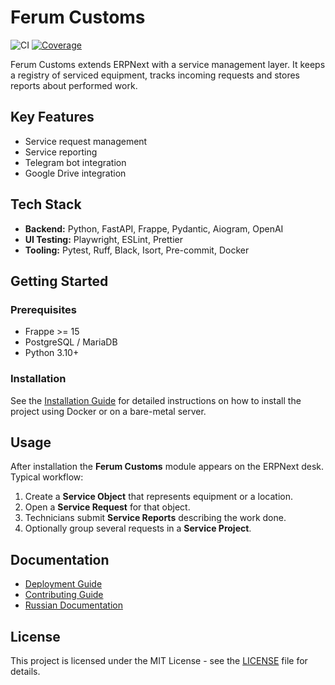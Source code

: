 # Ferum Customs

![CI](https://github.com/Dmitriyrus99/ferum_customs/actions/workflows/ci.yml/badge.svg)
[![Coverage](https://img.shields.io/codecov/c/github/Dmitriyrus99/ferum_customs/main.svg?logo=codecov)](https://codecov.io/gh/Dmitriyrus99/ferum_customs)

Ferum Customs extends ERPNext with a service management layer. It keeps a registry of serviced equipment, tracks incoming requests and stores reports about performed work.

## Key Features

- Service request management
- Service reporting
- Telegram bot integration
- Google Drive integration

## Tech Stack

- **Backend:** Python, FastAPI, Frappe, Pydantic, Aiogram, OpenAI
- **UI Testing:** Playwright, ESLint, Prettier
- **Tooling:** Pytest, Ruff, Black, Isort, Pre-commit, Docker

## Getting Started

### Prerequisites

- Frappe >= 15
- PostgreSQL / MariaDB
- Python 3.10+

### Installation

See the [Installation Guide](INSTALL.md) for detailed instructions on how to install the project using Docker or on a bare-metal server.

## Usage

After installation the **Ferum Customs** module appears on the ERPNext desk. Typical workflow:

1. Create a **Service Object** that represents equipment or a location.
2. Open a **Service Request** for that object.
3. Technicians submit **Service Reports** describing the work done.
4. Optionally group several requests in a **Service Project**.

## Documentation

- [Deployment Guide](DEPLOY.md)
- [Contributing Guide](CONTRIBUTING.md)
- [Russian Documentation](docs/overview_ru.md)

## License

This project is licensed under the MIT License - see the [LICENSE](license.txt) file for details.